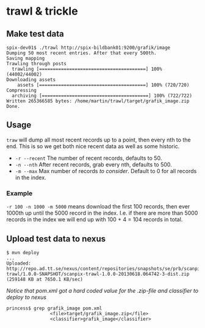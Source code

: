 trawl & trickle
===============

## Make test data

```
spix-dev01$ ./trawl http://spix-bildbank01:9200/grafik/image
Dumping 50 most recent entries. After that every 500th.
Saving mapping
Trawling through posts
  trawling [=======================================] 100% (44002/44002)
Downloading assets
    assets [=======================================] 100% (720/720)
Compressing
  archiving [=======================================] 100% (722/722)
Written 265366585 bytes: /home/martin/trawl/target/grafik_image.zip
Done.
```

## Usage

`traw` will dump all most recent records up to a point, then every nth
to the end. This is so we get both nice recent data as well as some
historic.

* `-r --recent` The number of recent records, defaults to 50.
* `-n --nth` After recent records, grab every nth, defaults to 500.
* `-m --max` Max number of records *to consider*. Default to 0 for all records in the index.

### Example

`-r 100 -n 1000 -m 5000` means download the first 100 records, then
ever 1000th up until the 5000 record in the index. I.e. if there are more than 5000 records
in the index we will end up with 100 + 4 = 104 records in total.

## Upload test data to nexus

```
$ mvn deploy
...
Uploaded: http://repo.ad.tt.se/nexus/content/repositories/snapshots/se/prb/scanpix-trawl/1.0.0-SNAPSHOT/scanpix-trawl-1.0.0-20130618.064742-3-dist.zip (259148 KB at 7650.1 KB/sec)
```

*Notice that pom.xml got a hard coded value for the .zip-file and classifier to deploy to nexus*

```
princess$ grep grafik_image pom.xml
                <file>target/grafik_image.zip</file>
                <classifier>grafik_image</classifier>
```
